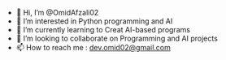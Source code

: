 - 👋 Hi, I’m @OmidAfzali02
- 👀 I’m interested in Python programming and AI
- 🌱 I’m currently learning to Creat AI-based programs
- 💞️ I’m looking to collaborate on Programming and AI projects
- 📫 How to reach me : dev.omid02@gmail.com

